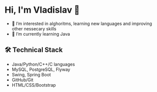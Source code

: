 Hi, I'm Vladislav 👋
=====================
- 👀 I’m interested in alghoritms, learning new languages and improving other nessecary skills
- 🌱 I’m currently learning Java




## 🛠 Technical Stack
*   Java/Python/C++/C languages
*   MySQL, PostgreSQL, Flyway
*   Swing, Spring Boot
*   GitHub/Git
*   HTML/CSS/Bootstrap

